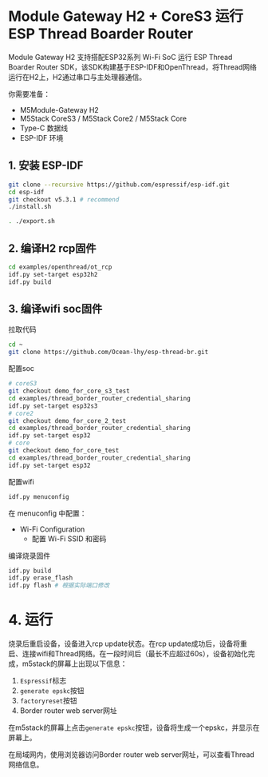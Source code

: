 # Module Gateway H2 + CoreS3 运行 ESP Thread Boarder Router


Module Gateway H2 支持搭配ESP32系列 Wi-Fi SoC 运行 ESP Thread Boarder Router SDK，该SDK构建基于ESP-IDF和OpenThread，将Thread网络运行在H2上，H2通过串口与主处理器通信。

你需要准备：
- M5Module-Gateway H2
- M5Stack CoreS3 / M5Stack Core2 / M5Stack Core
- Type-C 数据线
- ESP-IDF 环境

## 1. 安装 ESP-IDF
```bash
git clone --recursive https://github.com/espressif/esp-idf.git
cd esp-idf
git checkout v5.3.1 # recommend
./install.sh

. ./export.sh
```

## 2. 编译H2 rcp固件
```bash
cd examples/openthread/ot_rcp
idf.py set-target esp32h2
idf.py build
```

## 3. 编译wifi soc固件
拉取代码
```bash
cd ~
git clone https://github.com/Ocean-lhy/esp-thread-br.git
```

配置soc
```bash
# coreS3
git checkout demo_for_core_s3_test
cd examples/thread_border_router_credential_sharing
idf.py set-target esp32s3
# core2
git checkout demo_for_core_2_test
cd examples/thread_border_router_credential_sharing
idf.py set-target esp32
# core
git checkout demo_for_core_test
cd examples/thread_border_router_credential_sharing
idf.py set-target esp32
```

配置wifi
```bash
idf.py menuconfig
```
在 menuconfig 中配置：
  - Wi-Fi Configuration
    - 配置 Wi-Fi SSID 和密码

编译烧录固件
```bash
idf.py build
idf.py erase_flash
idf.py flash # 根据实际端口修改
```

# 4. 运行
烧录后重启设备，设备进入rcp update状态。在rcp update成功后，设备将重启、连接wifi和Thread网络。在一段时间后（最长不应超过60s），设备初始化完成，m5stack的屏幕上出现以下信息：
1. `Espressif`标志
2. `generate epskc`按钮
3. `factoryreset`按钮
4. Border router web server网址

在m5stack的屏幕上点击`generate epskc`按钮，设备将生成一个epskc，并显示在屏幕上。

在局域网内，使用浏览器访问Border router web server网址，可以查看Thread网络信息。
